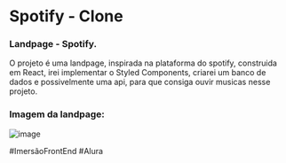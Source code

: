 # Spotify - Clone

### Landpage - Spotify.

O projeto é uma landpage, inspirada na plataforma do spotify, construida em React, irei implementar o Styled Components, criarei um banco de dados e possivelmente uma api, para que consiga ouvir musicas nesse projeto.



### Imagem da landpage:

![image](https://github.com/DouglasWerner/spotify-imers-o-alura/assets/97309506/21b4fef7-7afb-485d-bf23-32232187c8ca)

#ImersãoFrontEnd 
#Alura

